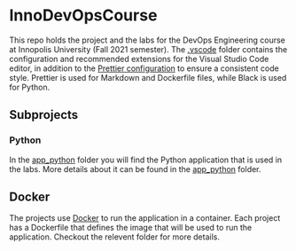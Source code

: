 # InnoDevOpsCourse

This repo holds the project and the labs for the DevOps Engineering course at Innopolis University (Fall 2021 semester).
The [.vscode](.vscode) folder contains the configuration and recommended extensions for the Visual Studio Code editor, in addition to the [Prettier configuration](.prettierrc) to ensure a consistent code style.
Prettier is used for Markdown and Dockerfile files, while Black is used for Python.

## Subprojects

### Python

In the [app_python](app_python) folder you will find the Python application that is used in the labs.
More details about it can be found in the [app_python](app_python) folder.

## Docker

The projects use [Docker](https://www.docker.com/) to run the application in a container.
Each project has a Dockerfile that defines the image that will be used to run the application.
Checkout the relevent folder for more details.
